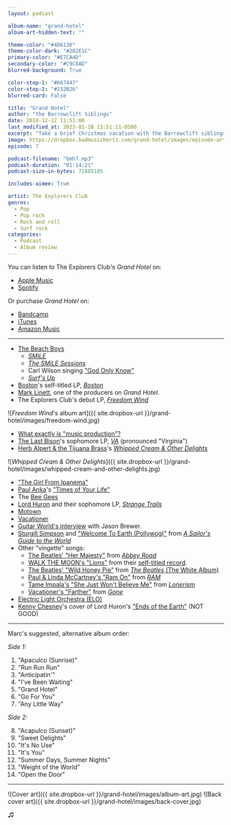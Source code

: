 ```yaml
---
layout: podcast

album-name: "grand-hotel"
album-art-hidden-text: ""

theme-color: "#4D6136"
theme-color-dark: "#282E1C"
primary-color: "#E7CA4D"
secondary-color: "#C9C8AD"
blurred-background: True

color-stop-1: "#667447"
color-stop-2: "#232B26"
blurred-card: False

title: "Grand Hotel"
author: "the Barrowclift Siblings"
date: 2018-12-22 11:51:00
last_modified_at: 2023-01-28 13:51:11-0500
excerpt: "Take a brief Christmas vacation with the Barrowclift siblings as they soak up the warm vibes of The Explorers Club’s “Grand Hotel”."
image: https://dropbox.badmusichertz.com/grand-hotel/images/episode-art.jpg
episode: 7

podcast-filename: "bmh7.mp3"
podcast-duration: "01:14:21"
podcast-size-in-bytes: 71885185

includes-aimee: True

artist: The Explorers Club
genres:
  - Pop
  - Pop rock
  - Rock and roll
  - Surf rock
categories:
  - Podcast
  - Album review
---
```


You can listen to The Explorers Club's *Grand Hotel* on:

* [Apple Music](https://itunes.apple.com/us/album/grand-hotel/520454399)
* [Spotify](https://open.spotify.com/artist/1CR8qMZVkRSoIioetcA8u3)

Or purchase *Grand Hotel* on:

* [Bandcamp](https://theexplorersclub.bandcamp.com)
* [iTunes](https://itunes.apple.com/us/album/grand-hotel/520454399)
* [Amazon Music](https://www.amazon.com/Grand-Hotel-Explorers-Club/dp/B01JH9MGZG/ref=sr_1_1?ie=UTF8&qid=1545494530&sr=8-1&keywords=the+explorers+club+grand+hotel)

-----

* [The Beach Boys](https://en.wikipedia.org/wiki/The_Beach_Boys)
	- [*SMiLE*](https://en.wikipedia.org/wiki/Smile_(The_Beach_Boys_album))
	- [*The SMiLE Sessions*](https://en.wikipedia.org/wiki/The_Smile_Sessions)
	- Carl Wilson singing ["God Only Know"](https://en.wikipedia.org/wiki/God_Only_Knows)
	- [*Surf's Up*](https://en.wikipedia.org/wiki/Surf%27s_Up_(album))
* [Boston](https://en.wikipedia.org/wiki/Boston_(band))'s self-titled LP, [*Boston*](https://en.wikipedia.org/wiki/Boston_(album))
* [Mark Linett](https://en.wikipedia.org/wiki/Mark_Linett), one of the producers on *Grand Hotel*.
* The Explorers Club's debut LP, [*Freedom Wind*](https://theexplorersclub.bandcamp.com/album/freedom-wind)

![*Freedom Wind*'s album art]({{ site.dropbox-url }}/grand-hotel/images/freedom-wind.jpg)

* [What exactly is "music production"?](https://en.wikipedia.org/wiki/Record_producer)
* [The Last Bison](https://www.thelastbison.com)'s sophomore LP, [*VA*](https://thelastbison.bandcamp.com/album/va) (pronounced "Virginia")
* [Herb Alpert & the Tijuana Brass](https://en.wikipedia.org/wiki/Herb_Alpert)'s [*Whipped Cream & Other Delights*](https://en.wikipedia.org/wiki/Whipped_Cream_%26_Other_Delights)

![*Whipped Cream & Other Delights*]({{ site.dropbox-url }}/grand-hotel/images/whipped-cream-and-other-delights.jpg)

* ["The Girl From Ipanema"](https://www.youtube.com/watch?v=8PYKOo_jgJo)
* [Paul Anka](https://en.wikipedia.org/wiki/Paul_Anka)'s ["Times of Your Life"](https://www.youtube.com/watch?v=wtxanSrNdN8)
* The [Bee Gees](https://en.wikipedia.org/wiki/Bee_Gees)
* [Lord Huron](https://en.wikipedia.org/wiki/Lord_Huron) and their sophomore LP, [*Strange Trails*](https://en.wikipedia.org/wiki/Strange_Trails)
* [Motown](https://en.wikipedia.org/wiki/Motown)
* [Vacationer](https://vacationermusic.com)
* [Guitar World's interview](https://www.guitarworld.com/features/interview-jason-brewer-explorers-club-discusses-their-new-album-grand-hotel) with Jason Brewer.
* [Sturgill Simpson](https://en.wikipedia.org/wiki/Sturgill_Simpson) and ["Welcome To Earth (Pollywog)"](https://www.youtube.com/watch?v=LBEAyFHlSAo) from [*A Sailor's Guide to the World*](https://en.wikipedia.org/wiki/A_Sailor%27s_Guide_to_Earth)
* Other "vingette" songs:
	- [The Beatles' "Her Majesty"](https://www.youtube.com/watch?v=Mh1hKt5kQ_4) from [*Abbey Road*](https://en.wikipedia.org/wiki/Abbey_Road)
	- [WALK THE MOON's "Lions"](https://www.youtube.com/watch?v=ZGSRWwfwaWU) from their [self-titled record](https://en.wikipedia.org/wiki/Walk_the_Moon_(album)).
	- [The Beatles' "Wild Honey Pie"](https://www.youtube.com/watch?v=l-ekNlk5VDM) from [*The Beatles* (The White Album)](https://en.wikipedia.org/wiki/The_Beatles_(album))
	- [Paul & Linda McCartney's "Ram On"](https://www.youtube.com/watch?v=2Swl9Iqh6DQ) from [*RAM*](https://en.wikipedia.org/wiki/Ram_(album))
	- [Tame Impala's "She Just Won't Believe Me"](https://www.youtube.com/watch?v=NY2LDVPu0Kc) from [*Lonerism*](https://en.wikipedia.org/wiki/Lonerism)
	- [Vacationer's "Farther"](https://www.youtube.com/watch?v=nOXUBxzrYrQ) from [*Gone*](https://en.wikipedia.org/wiki/Gone_(Vacationer_album))
* [Electric Light Orchestra (ELO)](https://en.wikipedia.org/wiki/Electric_Light_Orchestra)
* [Kenny Chesney](https://en.wikipedia.org/wiki/Kenny_Chesney)'s cover of Lord Huron's ["Ends of the Earth"](https://www.youtube.com/watch?v=Nf_qO8BTz1Y) (NOT GOOD)

-----

Marc's suggested, alternative album order:

*Side 1:*

1. "Apaculco (Sunrise)"
2. "Run Run Run"
3. "Anticipatin'"
4. "I've Been Waiting"
5. "Grand Hotel"
6. "Go For You"
7. "Any Little Way"

*Side 2:*

8. "Acapulco (Sunset)"
9. "Sweet Delights"
10. "It's No Use"
11. "It's You"
12. "Summer Days, Summer Nights"
13. "Weight of the World"
14. "Open the Door"

-----

![Cover art]({{ site.dropbox-url }}/grand-hotel/images/album-art.jpg)
![Back cover art]({{ site.dropbox-url }}/grand-hotel/images/back-cover.jpg)

♫︎